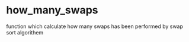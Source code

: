 # how_many_swaps

function which calculate how many swaps has been performed by swap sort algorithem
